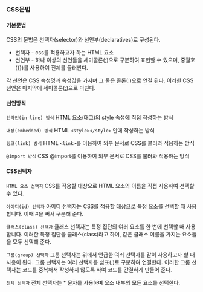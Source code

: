 ### CSS문법

#### 기본문법
CSS의 문법은 선택자(selector)와 선언부(declaratives)로 구성된다.

* 선택자 - css를 적용하고자 하는 HTML 요소
* 선언부 - 하나 이상의 선언들을 세미콜론(;)으로 구분하여 표현할 수 있으며, 중괄호({})를 사용하여 전체를 둘러싼다.


각 선언은 CSS 속성명과 속성값을 가지며 그 둘은 콜론(:)으로 연결 된다. 이러한 CSS 선언은 마지막에 세미콜론(;)으로 마친다.


#### 선언방식

`인라인(in-line) 방식`
HTML 요소(태그)의 style 속성에 직접 작성하는 방식


`내장(embedded) 방식`
HTML `<style></style>` 안에 작성하는 방식


`링크(link) 방식`
HTML `<link>`를 이용하여 외부 문서로 CSS를 불러와 적용하는 방식


`@import 방식`
CSS @import를 이용하여 외부 문서로 CSS를 불러와 적용하는 방식


#### CSS선택자

`HTML 요소 선택자`
CSS를 적용할 대상으로 HTML 요소의 이름을 직접 사용하여 선택할 수 있다.


`아이디(id) 선택자`
아이디 선택자는 CSS를 적용할 대상으로 특정 요소를 선택할 때 사용합니다. 이때 #을 써서 구분해 준다.

`클래스(class) 선택자`
클래스 선택자는 ​특정 집단의 여러 요소를 한 번에 선택할 때 사용합니다. 이러한 특정 집단을 클래스(class)라고 하며, 같은 클래스 이름을 가지는 요소들을 모두 선택해 준다.


`그룹(group) 선택자`
그룹 선택자는 위에서 언급한 여러 선택자를 같이 사용하고자 할 때 사용이 된다. 그룹 선택자는 여러 선택자를 쉼표(,)로 구분하여 연결한다. 이러한 그룹 선택자는 코드를 중복해서 작성하지 않도록 하여 코드를 간결하게 만들어 준다.


`전체 선택자`
전체 선택자는 * 문자를 사용하며 요소 내부의 모든 요소를 선택한다.